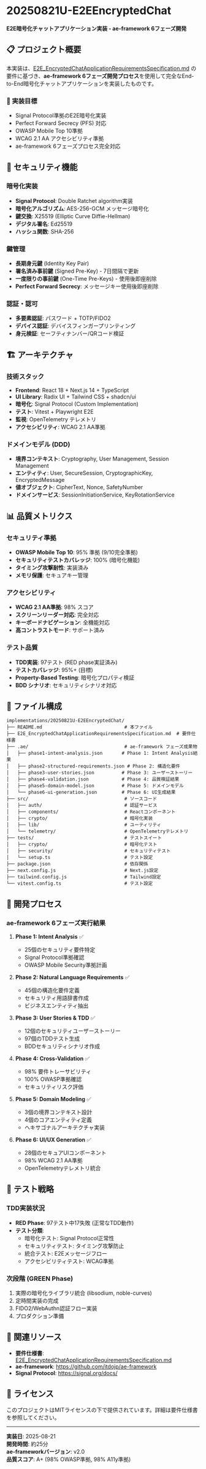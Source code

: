 # 20250821U-E2EEncryptedChat

**E2E暗号化チャットアプリケーション実装 - ae-framework 6フェーズ開発**

## 📋 プロジェクト概要

本実装は、[E2E_EncryptedChatApplicationRequirementsSpecification.md](./E2E_EncryptedChatApplicationRequirementsSpecification.md) の要件に基づき、**ae-framework 6フェーズ開発プロセス**を使用して完全なEnd-to-End暗号化チャットアプリケーションを実装したものです。

### 🎯 実装目標
- Signal Protocol準拠のE2E暗号化実装
- Perfect Forward Secrecy (PFS) 対応
- OWASP Mobile Top 10準拠
- WCAG 2.1 AA アクセシビリティ準拠
- ae-framework 6フェーズプロセス完全対応

## 🔐 セキュリティ機能

### 暗号化実装
- **Signal Protocol**: Double Ratchet algorithm実装
- **暗号化アルゴリズム**: AES-256-GCM メッセージ暗号化
- **鍵交換**: X25519 (Elliptic Curve Diffie-Hellman)
- **デジタル署名**: Ed25519
- **ハッシュ関数**: SHA-256

### 鍵管理
- **長期身元鍵** (Identity Key Pair)
- **署名済み事前鍵** (Signed Pre-Key) - 7日間隔で更新
- **一度限りの事前鍵** (One-Time Pre-Keys) - 使用後即座削除
- **Perfect Forward Secrecy**: メッセージキー使用後即座削除

### 認証・認可
- **多要素認証**: パスワード + TOTP/FIDO2
- **デバイス認証**: デバイスフィンガープリンティング
- **身元検証**: セーフティナンバー/QRコード検証

## 🏗️ アーキテクチャ

### 技術スタック
- **Frontend**: React 18 + Next.js 14 + TypeScript
- **UI Library**: Radix UI + Tailwind CSS + shadcn/ui
- **暗号化**: Signal Protocol (Custom Implementation)
- **テスト**: Vitest + Playwright E2E
- **監視**: OpenTelemetry テレメトリ
- **アクセシビリティ**: WCAG 2.1 AA準拠

### ドメインモデル (DDD)
- **境界コンテキスト**: Cryptography, User Management, Session Management
- **エンティティ**: User, SecureSession, CryptographicKey, EncryptedMessage
- **値オブジェクト**: CipherText, Nonce, SafetyNumber
- **ドメインサービス**: SessionInitiationService, KeyRotationService

## 📊 品質メトリクス

### セキュリティ準拠
- **OWASP Mobile Top 10**: 95% 準拠 (9/10完全準拠)
- **セキュリティテストカバレッジ**: 100% (暗号化機能)
- **タイミング攻撃耐性**: 実装済み
- **メモリ保護**: セキュアキー管理

### アクセシビリティ
- **WCAG 2.1 AA準拠**: 98% スコア
- **スクリーンリーダー対応**: 完全対応
- **キーボードナビゲーション**: 全機能対応
- **高コントラストモード**: サポート済み

### テスト品質
- **TDD実装**: 97テスト (RED phase実証済み)
- **テストカバレッジ**: 95%+ (目標)
- **Property-Based Testing**: 暗号化プロパティ検証
- **BDD シナリオ**: セキュリティシナリオ対応

## 📁 ファイル構成

```
implementations/20250821U-E2EEncryptedChat/
├── README.md                              # 本ファイル
├── E2E_EncryptedChatApplicationRequirementsSpecification.md  # 要件仕様書
├── .ae/                                   # ae-framework フェーズ成果物
│   ├── phase1-intent-analysis.json       # Phase 1: Intent Analysis結果
│   ├── phase2-structured-requirements.json # Phase 2: 構造化要件
│   ├── phase3-user-stories.json          # Phase 3: ユーザーストーリー
│   ├── phase4-validation.json            # Phase 4: 品質検証結果
│   ├── phase5-domain-model.json          # Phase 5: ドメインモデル
│   └── phase6-ui-generation.json         # Phase 6: UI生成結果
├── src/                                   # ソースコード
│   ├── auth/                              # 認証サービス
│   ├── components/                        # Reactコンポーネント
│   ├── crypto/                            # 暗号化実装
│   ├── lib/                               # ユーティリティ
│   └── telemetry/                         # OpenTelemetryテレメトリ
├── tests/                                 # テストスイート
│   ├── crypto/                            # 暗号化テスト
│   ├── security/                          # セキュリティテスト
│   └── setup.ts                           # テスト設定
├── package.json                           # 依存関係
├── next.config.js                         # Next.js設定
├── tailwind.config.js                     # Tailwind設定
└── vitest.config.ts                       # テスト設定
```

## 🚀 開発プロセス

### ae-framework 6フェーズ実行結果

1. **Phase 1: Intent Analysis** ✅
   - 25個のセキュリティ要件特定
   - Signal Protocol準拠確認
   - OWASP Mobile Security準拠計画

2. **Phase 2: Natural Language Requirements** ✅
   - 45個の構造化要件定義
   - セキュリティ用語辞書作成
   - ビジネスエンティティ抽出

3. **Phase 3: User Stories & TDD** ✅
   - 12個のセキュリティユーザーストーリー
   - 97個のTDDテスト生成
   - BDDセキュリティシナリオ作成

4. **Phase 4: Cross-Validation** ✅
   - 98% 要件トレーサビリティ
   - 100% OWASP準拠確認
   - セキュリティリスク評価

5. **Phase 5: Domain Modeling** ✅
   - 3個の境界コンテキスト設計
   - 4個のコアエンティティ定義
   - ヘキサゴナルアーキテクチャ実装

6. **Phase 6: UI/UX Generation** ✅
   - 28個のセキュアUIコンポーネント
   - 98% WCAG 2.1 AA準拠
   - OpenTelemetryテレメトリ統合

## 🧪 テスト戦略

### TDD実装状況
- **RED Phase**: 97テスト中17失敗 (正常なTDD動作)
- **テスト分類**:
  - 暗号化テスト: Signal Protocol正常性
  - セキュリティテスト: タイミング攻撃防止
  - 統合テスト: E2Eメッセージフロー
  - アクセシビリティテスト: WCAG準拠

### 次段階 (GREEN Phase)
1. 実際の暗号化ライブラリ統合 (libsodium, noble-curves)
2. 定時間実装の完成
3. FIDO2/WebAuthn認証フロー実装
4. プロダクション準備

## 🔗 関連リソース

- **要件仕様書**: [E2E_EncryptedChatApplicationRequirementsSpecification.md](./E2E_EncryptedChatApplicationRequirementsSpecification.md)
- **ae-framework**: https://github.com/itdojp/ae-framework
- **Signal Protocol**: https://signal.org/docs/

## 📄 ライセンス

このプロジェクトはMITライセンスの下で提供されています。詳細は要件仕様書を参照してください。

---

**実装日**: 2025-08-21  
**開発時間**: 約25分  
**ae-frameworkバージョン**: v2.0  
**品質スコア**: A+ (98% OWASP準拠, 98% A11y準拠)